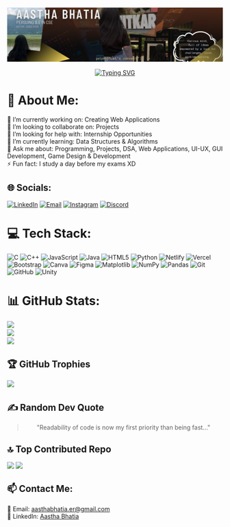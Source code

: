 ![Header Image](img.png)

<p align="center">
  <a href="https://git.io/typing-svg">
    <img src="https://readme-typing-svg.herokuapp.com?font=Fira+Code&duration=3000&pause=1000&color=FFA500&width=435&lines=Hey+there!+I'm+Aastha+Bhatia.;Passionate+Tech+Enthusiast!;Always+Learning+and+Building!" alt="Typing SVG" />
  </a>
</p>

# 💫 About Me:
🔭 I’m currently working on: Creating Web Applications<br>👯 I’m looking to collaborate on: Projects<br>🤝 I’m looking for help with: Internship Opportunities<br>🌱 I’m currently learning: Data Structures & Algorithms<br>💬 Ask me about: Programming, Projects, DSA, Web Applications, UI-UX, GUI Development, Game Design & Development<br>⚡ Fun fact: I study a day before my exams XD

## 🌐 Socials:
[![LinkedIn](https://img.shields.io/badge/LinkedIn-%230077B5.svg?style=flat-square&logo=linkedin&logoColor=white)](https://linkedin.com/in/aasthabhatia-er) 
[![Email](https://img.shields.io/badge/Email-D14836?style=flat-square&logo=gmail&logoColor=white)](mailto:aasthabhatia.er@gmail.com) 
[![Instagram](https://img.shields.io/badge/Instagram-E4405F?style=flat-square&logo=instagram&logoColor=white)](https://www.instagram.com/_aasthabhatia) 
[![Discord](https://img.shields.io/badge/Discord-5865F2?style=flat-square&logo=discord&logoColor=white)](https://discord.com/users/aasthabhatia)

# 💻 Tech Stack:
![C](https://img.shields.io/badge/c-%2300599C.svg?style=for-the-badge&logo=c&logoColor=white) ![C++](https://img.shields.io/badge/c++-%2300599C.svg?style=for-the-badge&logo=c%2B%2B&logoColor=white) ![JavaScript](https://img.shields.io/badge/javascript-%23323330.svg?style=for-the-badge&logo=javascript&logoColor=%23F7DF1E) ![Java](https://img.shields.io/badge/java-%23ED8B00.svg?style=for-the-badge&logo=openjdk&logoColor=white) ![HTML5](https://img.shields.io/badge/html5-%23E34F26.svg?style=for-the-badge&logo=html5&logoColor=white) ![Python](https://img.shields.io/badge/python-3670A0?style=for-the-badge&logo=python&logoColor=ffdd54) ![Netlify](https://img.shields.io/badge/netlify-%23000000.svg?style=for-the-badge&logo=netlify&logoColor=#00C7B7) ![Vercel](https://img.shields.io/badge/vercel-%23000000.svg?style=for-the-badge&logo=vercel&logoColor=white) ![Bootstrap](https://img.shields.io/badge/bootstrap-%238511FA.svg?style=for-the-badge&logo=bootstrap&logoColor=white) ![Canva](https://img.shields.io/badge/Canva-%2300C4CC.svg?style=for-the-badge&logo=Canva&logoColor=white) ![Figma](https://img.shields.io/badge/figma-%23F24E1E.svg?style=for-the-badge&logo=figma&logoColor=white) ![Matplotlib](https://img.shields.io/badge/Matplotlib-%23ffffff.svg?style=for-the-badge&logo=Matplotlib&logoColor=black) ![NumPy](https://img.shields.io/badge/numpy-%23013243.svg?style=for-the-badge&logo=numpy&logoColor=white) ![Pandas](https://img.shields.io/badge/pandas-%23150458.svg?style=for-the-badge&logo=pandas&logoColor=white) ![Git](https://img.shields.io/badge/git-%23F05033.svg?style=for-the-badge&logo=git&logoColor=white) ![GitHub](https://img.shields.io/badge/github-%23121011.svg?style=for-the-badge&logo=github&logoColor=white) ![Unity](https://img.shields.io/badge/unity-%23000000.svg?style=for-the-badge&logo=unity&logoColor=white)

# 📊 GitHub Stats:
![](https://github-readme-stats.vercel.app/api?username=aastha-bhatia&theme=calm_pink&hide_border=false&include_all_commits=false&count_private=false)<br/>
![](https://nirzak-streak-stats.vercel.app/?user=aastha-bhatia&theme=calm_pink&hide_border=false)<br/>
![](https://github-readme-stats.vercel.app/api/top-langs/?username=aastha-bhatia&theme=calm_pink&hide_border=false&include_all_commits=false&count_private=false&layout=compact)


## 🏆 GitHub Trophies
![](https://github-profile-trophy.vercel.app/?username=aastha-bhatia&theme=calm_pink&no-frame=false&no-bg=false&margin-w=4)

## ✍️ Random Dev Quote  
<div align="center">
  <blockquote>
    "Readability of code is now my first priority than being fast..."
  </blockquote>
</div> 

## 🔝 Top Contributed Repo
![](https://github-contributor-stats.vercel.app/api?username=aastha-bhatia&limit=5&theme=dark&combine_all_yearly_contributions=true)
[![](https://visitcount.itsvg.in/api?id=aastha-bhatia&icon=0&color=0)](https://visitcount.itsvg.in)

## 📫 Contact Me:
📧 Email: [aasthabhatia.er@gmail.com](mailto:aasthabhatia.er@gmail.com)  
💼 LinkedIn: [Aastha Bhatia](https://www.linkedin.com/in/aasthabhatia-er/)  
